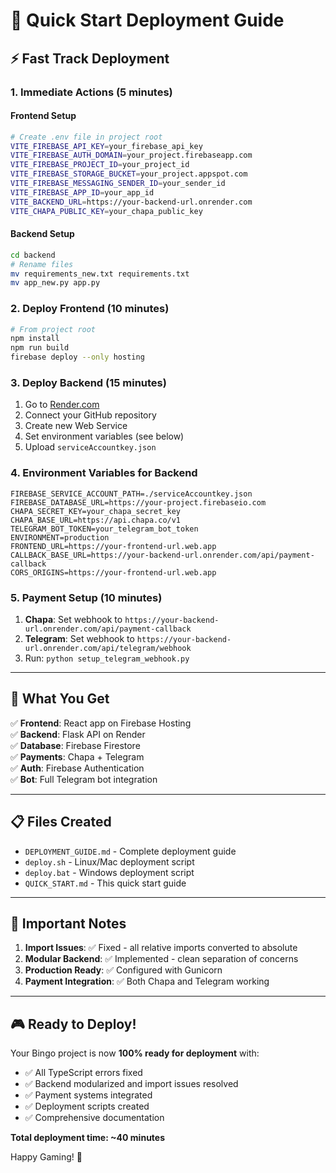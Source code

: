 # 🚀 Quick Start Deployment Guide

## ⚡ Fast Track Deployment

### 1. **Immediate Actions (5 minutes)**

#### Frontend Setup
```bash
# Create .env file in project root
VITE_FIREBASE_API_KEY=your_firebase_api_key
VITE_FIREBASE_AUTH_DOMAIN=your_project.firebaseapp.com
VITE_FIREBASE_PROJECT_ID=your_project_id
VITE_FIREBASE_STORAGE_BUCKET=your_project.appspot.com
VITE_FIREBASE_MESSAGING_SENDER_ID=your_sender_id
VITE_FIREBASE_APP_ID=your_app_id
VITE_BACKEND_URL=https://your-backend-url.onrender.com
VITE_CHAPA_PUBLIC_KEY=your_chapa_public_key
```

#### Backend Setup
```bash
cd backend
# Rename files
mv requirements_new.txt requirements.txt
mv app_new.py app.py
```

### 2. **Deploy Frontend (10 minutes)**
```bash
# From project root
npm install
npm run build
firebase deploy --only hosting
```

### 3. **Deploy Backend (15 minutes)**
1. Go to [Render.com](https://render.com)
2. Connect your GitHub repository
3. Create new Web Service
4. Set environment variables (see below)
5. Upload `serviceAccountkey.json`

### 4. **Environment Variables for Backend**
```env
FIREBASE_SERVICE_ACCOUNT_PATH=./serviceAccountkey.json
FIREBASE_DATABASE_URL=https://your-project.firebaseio.com
CHAPA_SECRET_KEY=your_chapa_secret_key
CHAPA_BASE_URL=https://api.chapa.co/v1
TELEGRAM_BOT_TOKEN=your_telegram_bot_token
ENVIRONMENT=production
FRONTEND_URL=https://your-frontend-url.web.app
CALLBACK_BASE_URL=https://your-backend-url.onrender.com/api/payment-callback
CORS_ORIGINS=https://your-frontend-url.web.app
```

### 5. **Payment Setup (10 minutes)**
1. **Chapa**: Set webhook to `https://your-backend-url.onrender.com/api/payment-callback`
2. **Telegram**: Set webhook to `https://your-backend-url.onrender.com/api/telegram/webhook`
3. Run: `python setup_telegram_webhook.py`

---

## 🎯 What You Get

✅ **Frontend**: React app on Firebase Hosting  
✅ **Backend**: Flask API on Render  
✅ **Database**: Firebase Firestore  
✅ **Payments**: Chapa + Telegram  
✅ **Auth**: Firebase Authentication  
✅ **Bot**: Full Telegram bot integration  

---

## 📋 Files Created

- `DEPLOYMENT_GUIDE.md` - Complete deployment guide
- `deploy.sh` - Linux/Mac deployment script
- `deploy.bat` - Windows deployment script
- `QUICK_START.md` - This quick start guide

---

## 🚨 Important Notes

1. **Import Issues**: ✅ Fixed - all relative imports converted to absolute
2. **Modular Backend**: ✅ Implemented - clean separation of concerns
3. **Production Ready**: ✅ Configured with Gunicorn
4. **Payment Integration**: ✅ Both Chapa and Telegram working

---

## 🎮 Ready to Deploy!

Your Bingo project is now **100% ready for deployment** with:
- ✅ All TypeScript errors fixed
- ✅ Backend modularized and import issues resolved
- ✅ Payment systems integrated
- ✅ Deployment scripts created
- ✅ Comprehensive documentation

**Total deployment time: ~40 minutes**

Happy Gaming! 🎲 